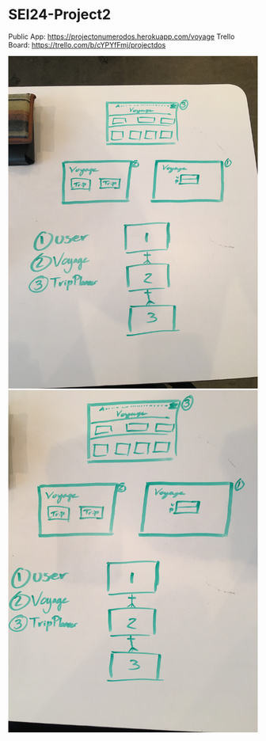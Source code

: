 # SEI24-Project2

Public App:
https://projectonumerodos.herokuapp.com/voyage
Trello Board:
https://trello.com/b/cYPYfFmj/projectdos


![image1](/public/image/wireframe-and-erd.jpg)
![image2](/public/image/wireframe-and-erd2.jpg)